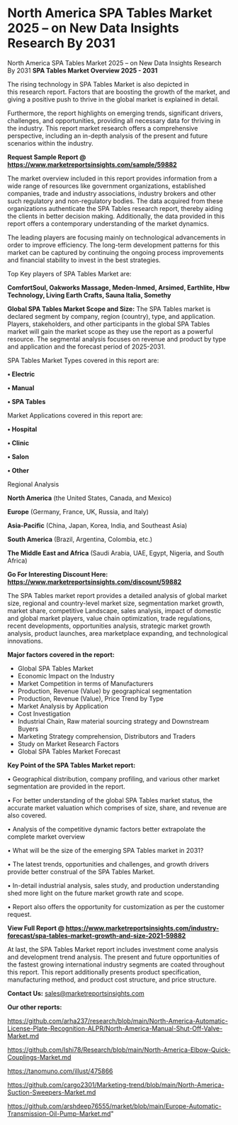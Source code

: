 # North America SPA Tables Market 2025 – on New Data Insights Research By 2031
North America SPA Tables Market 2025 – on New Data Insights Research By 2031
<Strong> SPA Tables Market Overview 2025 - 2031</strong>

The rising technology in SPA Tables Market is also depicted in this research report. Factors that are boosting the growth of the market, and giving a positive push to thrive in the global market is explained in detail.

Furthermore, the report highlights on emerging trends, significant drivers, challenges, and opportunities, providing all necessary data for thriving in the industry. This report market research offers a comprehensive perspective, including an in-depth analysis of the present and future scenarios within the industry.

<strong>Request Sample Report @ <a href=https://www.marketreportsinsights.com/sample/59882>https://www.marketreportsinsights.com/sample/59882</a></strong>

The market overview included in this report provides information from a wide range of resources like government organizations, established companies, trade and industry associations, industry brokers and other such regulatory and non-regulatory bodies. The data acquired from these organizations authenticate the SPA Tables research report, thereby aiding the clients in better decision making. Additionally, the data provided in this report offers a contemporary understanding of the market dynamics.

The leading players are focusing mainly on technological advancements in order to improve efficiency. The long-term development patterns for this market can be captured by continuing the ongoing process improvements and financial stability to invest in the best strategies.

Top Key players of SPA Tables Market are:

<strong>ComfortSoul, Oakworks Massage, Meden-Inmed, Arsimed, Earthlite, Hbw Technology, Living Earth Crafts, Sauna Italia, Somethy</strong>

<strong><b>Global SPA Tables Market Scope and Size:</b></strong>
The SPA Tables market is declared segment by company, region (country), type, and application. Players, stakeholders, and other participants in the global SPA Tables market will gain the market scope as they use the report as a powerful resource. The segmental analysis focuses on revenue and product by type and application and the forecast period of 2025-2031.

SPA Tables Market Types covered in this report are:

<strong>• Electric

• Manual

• SPA Tables</strong>

Market Applications covered in this report are:

<strong>• Hospital

• Clinic

• Salon

• Other</strong> 

Regional Analysis

<strong>North America</strong> (the United States, Canada, and Mexico)

<strong>Europe</strong> (Germany, France, UK, Russia, and Italy)

<strong>Asia-Pacific</strong> (China, Japan, Korea, India, and Southeast Asia)

<strong>South America</strong> (Brazil, Argentina, Colombia, etc.)

<strong>The Middle East and Africa</strong> (Saudi Arabia, UAE, Egypt, Nigeria, and South Africa)

<strong>Go For Interesting Discount Here: <a href=https://www.marketreportsinsights.com/discount/59882>https://www.marketreportsinsights.com/discount/59882</a></strong>

The SPA Tables market report provides a detailed analysis of global market size, regional and country-level market size, segmentation market growth, market share, competitive Landscape, sales analysis, impact of domestic and global market players, value chain optimization, trade regulations, recent developments, opportunities analysis, strategic market growth analysis, product launches, area marketplace expanding, and technological innovations.

<strong><b>Major factors covered in the report:</b></strong>
<ul>
  <li>Global SPA Tables Market </li>
  <li>Economic Impact on the Industry</li>
  <li>Market Competition in terms of Manufacturers</li>
  <li>Production, Revenue (Value) by geographical segmentation</li>
  <li>Production, Revenue (Value), Price Trend by Type</li>
  <li>Market Analysis by Application</li>
  <li>Cost Investigation</li>
  <li>Industrial Chain, Raw material sourcing strategy and Downstream Buyers</li>
  <li>Marketing Strategy comprehension, Distributors and Traders</li>
  <li>Study on Market Research Factors</li>
  <li>Global SPA Tables Market Forecast</li>
</ul>

<strong><b>Key Point of the SPA Tables Market report:</b></strong>

• Geographical distribution, company profiling, and various other market segmentation are provided in the report.

• For better understanding of the global SPA Tables market status, the accurate market valuation which comprises of size, share, and revenue are also covered.

• Analysis of the competitive dynamic factors better extrapolate the complete market overview

• What will be the size of the emerging SPA Tables market in 2031?

• The latest trends, opportunities and challenges, and growth drivers provide better construal of the SPA Tables Market.

• In-detail industrial analysis, sales study, and production understanding shed more light on the future market growth rate and scope.

• Report also offers the opportunity for customization as per the customer request.

<strong><b>View Full Report @ <a href=https://www.marketreportsinsights.com/industry-forecast/spa-tables-market-growth-and-size-2021-59882>https://www.marketreportsinsights.com/industry-forecast/spa-tables-market-growth-and-size-2021-59882</a></b></strong>


At last, the SPA Tables Market report includes investment come analysis and development trend analysis. The present and future opportunities of the fastest growing international industry segments are coated throughout this report. This report additionally presents product specification, manufacturing method, and product cost structure, and price structure.

<strong>Contact Us:</strong>
sales@marketreportsinsights.com

<strong>Our other reports:</strong>

<a href=https://github.com/arha237/research/blob/main/North-America-Automatic-License-Plate-Recognition-ALPR/North-America-Manual-Shut-Off-Valve-Market.md>https://github.com/arha237/research/blob/main/North-America-Automatic-License-Plate-Recognition-ALPR/North-America-Manual-Shut-Off-Valve-Market.md</a>

<a href=https://github.com/Ishi78/Research/blob/main/North-America-Elbow-Quick-Couplings-Market.md>https://github.com/Ishi78/Research/blob/main/North-America-Elbow-Quick-Couplings-Market.md</a>

<a href=https://tanomuno.com/illust/475866>https://tanomuno.com/illust/475866</a>

<a href=https://github.com/cargo2301/Marketing-trend/blob/main/North-America-Suction-Sweepers-Market.md>https://github.com/cargo2301/Marketing-trend/blob/main/North-America-Suction-Sweepers-Market.md</a>

<a href=https://github.com/arshdeep76555/market/blob/main/Europe-Automatic-Transmission-Oil-Pump-Market.md>https://github.com/arshdeep76555/market/blob/main/Europe-Automatic-Transmission-Oil-Pump-Market.md</a>"
